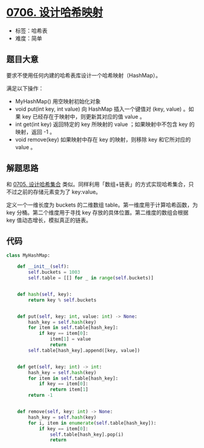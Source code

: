 # [0706. 设计哈希映射](https://leetcode-cn.com/problems/design-hashmap/)

- 标签：哈希表
- 难度：简单

## 题目大意

要求不使用任何内建的哈希表库设计一个哈希映射（HashMap）。

满足以下操作：

- MyHashMap() 用空映射初始化对象
- void put(int key, int value) 向 HashMap 插入一个键值对 (key, value) 。如果 key 已经存在于映射中，则更新其对应的值 value 。
- int get(int key) 返回特定的 key 所映射的 value ；如果映射中不包含 key 的映射，返回 -1 。
- void remove(key) 如果映射中存在 key 的映射，则移除 key 和它所对应的 value 。

## 解题思路

和 [0705. 设计哈希集合](https://leetcode-cn.com/problems/design-hashset/) 类似。同样利用「数组+链表」的方式实现哈希集合，只不过之前的存储元素变为了 key:value。

定义一个一维长度为 buckets 的二维数组 table。第一维度用于计算哈希函数，为 key 分桶。第二个维度用于寻找 key 存放的具体位置。第二维度的数组会根据 key 值动态增长，模拟真正的链表。

## 代码

```Python
class MyHashMap:

    def __init__(self):
        self.buckets = 1003
        self.table = [[] for _ in range(self.buckets)]


    def hash(self, key):
        return key % self.buckets


    def put(self, key: int, value: int) -> None:
        hash_key = self.hash(key)
        for item in self.table[hash_key]:
            if key == item[0]:
                item[1] = value
                return
        self.table[hash_key].append([key, value])


    def get(self, key: int) -> int:
        hash_key = self.hash(key)
        for item in self.table[hash_key]:
            if key == item[0]:
                return item[1]
        return -1


    def remove(self, key: int) -> None:
        hash_key = self.hash(key)
        for i, item in enumerate(self.table[hash_key]):
            if key == item[0]:
                self.table[hash_key].pop(i)
                return
```

